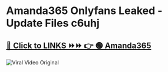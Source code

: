 
 # Amanda365 Onlyfans Leaked - Update Files c6uhj

## <h2><a href="https://clipsfans.com/Amanda365&ref=git">🔗 Click to LINKS ⏩⏩ 👉 🟢 Amanda365 </a></h2>

<a href="https://clipsfans.com/Amanda365&ref=git" rel="nofollow" data-target="animated-image.originalLink"><img src="https://i.ibb.co.com/xMMVF88/686577567.gif" alt="Viral Video Original" style="max-width: 100%; display: inline-block;" data-target="animated-image.originalImage"></a>


